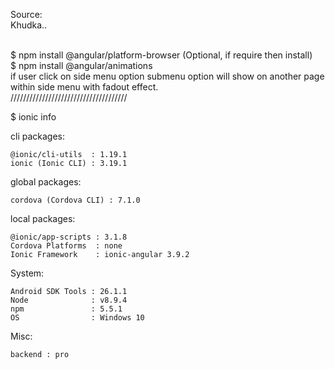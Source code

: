 Source: <br />
Khudka..

 <br />
$ npm install @angular/platform-browser (Optional, if require then install)  <br />
$ npm install @angular/animations
<br />
if user click on side menu option submenu option will show on another page within side menu with fadout effect.

<br />
/////////////////////////////////////<br />

$ ionic info

cli packages:

    @ionic/cli-utils  : 1.19.1
    ionic (Ionic CLI) : 3.19.1

global packages:

    cordova (Cordova CLI) : 7.1.0

local packages:

    @ionic/app-scripts : 3.1.8
    Cordova Platforms  : none
    Ionic Framework    : ionic-angular 3.9.2

System:

    Android SDK Tools : 26.1.1
    Node              : v8.9.4
    npm               : 5.5.1
    OS                : Windows 10

Misc:

    backend : pro
